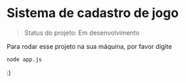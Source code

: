 # Sistema de cadastro de jogo

> Status do projeto: Em desenvolvimento

Para rodar esse projeto na sua máquina, por favor digite

```
node app.js
```

:)